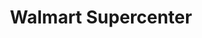 ---
title: "Walmart Supercenter"
url: /amarillo/walmart-supercenter-west-amarillo-boulevard/
shop: Supermarkt
---
